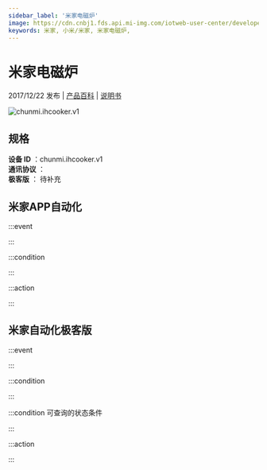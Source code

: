 ```yaml
---
sidebar_label: '米家电磁炉'
image: https://cdn.cnbj1.fds.api.mi-img.com/iotweb-user-center/developer_1679069107706KOWJisRM.png?GalaxyAccessKeyId=AKVGLQWBOVIRQ3XLEW&Expires=9223372036854775807&Signature=jh24y28tADLG7q3AnehBvi1vzTw=
keywords: 米家, 小米/米家, 米家电磁炉, 
---
```

# 米家电磁炉

2017/12/22 发布 | [产品百科](https://home.mi.com/webapp/content/baike/product/index.html?model=chunmi.ihcooker.v1/) | [说明书](https://home.mi.com/views/introduction.html?model=chunmi.ihcooker.v1&region=cn)

![chunmi.ihcooker.v1](https://cdn.cnbj1.fds.api.mi-img.com/iotweb-user-center/developer_1679069107706KOWJisRM.png?GalaxyAccessKeyId=AKVGLQWBOVIRQ3XLEW&Expires=9223372036854775807&Signature=jh24y28tADLG7q3AnehBvi1vzTw=)

## 规格  
> 
**设备 ID** ：chunmi.ihcooker.v1  
**通讯协议** ：  
**极客版**  ： 待补充 


## 米家APP自动化  

:::event  

:::

:::condition  

:::

:::action   

:::

## 米家自动化极客版  

:::event  

:::

:::condition  

:::

:::condition 可查询的状态条件  

:::

:::action  

:::

        
